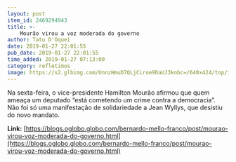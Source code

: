 ```yaml
---
layout: post
item_id: 2469294943
title: >-
    Mourão virou a voz moderada do governo
author: Tatu D'Oquei
date: 2019-01-27 22:01:55
pub_date: 2019-01-27 22:01:55
time_added: 2019-01-27 07:13:00
category: refletimos
image: https://s2.glbimg.com/UnnzHmuD7QLjCLroe9DaUJ3knbc=/640x424/top/i.glbimg.com/og/ig/infoglobo1/f/original/2019/01/23/80541113_bsb_-_brasilia_-_brasil_-_07-01-2019_-_pa_-_presidente_jair_bolsonaro_participa_da_cerimon.jpg
---
```


Na sexta-feira, o vice-presidente Hamilton Mourão afirmou que quem ameaça um deputado “está cometendo um crime contra a democracia”. Não foi só uma manifestação de solidariedade a Jean Wyllys, que desistiu do novo mandato.

**Link:** [https://blogs.oglobo.globo.com/bernardo-mello-franco/post/mourao-virou-voz-moderada-do-governo.html](https://blogs.oglobo.globo.com/bernardo-mello-franco/post/mourao-virou-voz-moderada-do-governo.html)

